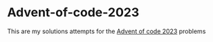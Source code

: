 # Advent-of-code-2023
This are my solutions attempts for the [Advent of code 2023](https://adventofcode.com/2023) problems
